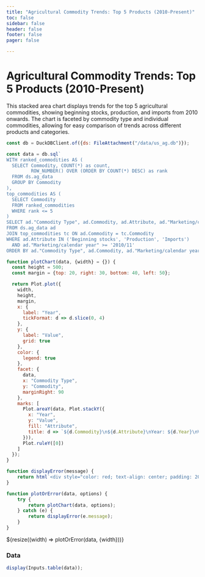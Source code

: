 ```yaml
---
title: "Agricultural Commodity Trends: Top 5 Products (2010-Present)"
toc: false
sidebar: false
header: false
footer: false
pager: false

---
```


# Agricultural Commodity Trends: Top 5 Products (2010-Present)

This stacked area chart displays trends for the top 5 agricultural commodities, showing beginning stocks, production, and imports from 2010 onwards. The chart is faceted by commodity type and individual commodities, allowing for easy comparison of trends across different products and categories.


```js
const db = DuckDBClient.of({ds: FileAttachment("/data/us_ag.db")});
```

```js
const data = db.sql`
WITH ranked_commodities AS (
  SELECT Commodity, COUNT(*) as count,
         ROW_NUMBER() OVER (ORDER BY COUNT(*) DESC) as rank
  FROM ds.ag_data
  GROUP BY Commodity
),
top_commodities AS (
  SELECT Commodity
  FROM ranked_commodities
  WHERE rank <= 5
)
SELECT ad."Commodity Type", ad.Commodity, ad.Attribute, ad."Marketing/calendar year" as Year, ad."Value text" as Value
FROM ds.ag_data ad
JOIN top_commodities tc ON ad.Commodity = tc.Commodity
WHERE ad.Attribute IN ('Beginning stocks', 'Production', 'Imports')
  AND ad."Marketing/calendar year" >= '2010/11'
ORDER BY ad."Commodity Type", ad.Commodity, ad."Marketing/calendar year", ad.Attribute`
```


```js
function plotChart(data, {width} = {}) {
  const height = 500;
  const margin = {top: 20, right: 30, bottom: 40, left: 50};

  return Plot.plot({
    width,
    height,
    margin,
    x: {
      label: "Year",
      tickFormat: d => d.slice(0, 4)
    },
    y: {
      label: "Value",
      grid: true
    },
    color: {
      legend: true
    },
    facet: {
      data,
      x: "Commodity Type",
      y: "Commodity",
      marginRight: 90
    },
    marks: [
      Plot.areaY(data, Plot.stackY({
        x: "Year",
        y: "Value",
        fill: "Attribute",
        title: d => `${d.Commodity}\n${d.Attribute}\nYear: ${d.Year}\nValue: ${d.Value.toLocaleString()}`
      })),
      Plot.ruleY([0])
    ]
  });
}

function displayError(message) {
    return html`<div style="color: red; text-align: center; padding: 20px;">Error: ${message}</div>`;
}

function plotOrError(data, options) {
    try {
        return plotChart(data, options);
    } catch (e) {
        return displayError(e.message);
    }
}
```


<div class="grid grid-cols-1">
    <div class="card">
        ${resize((width) => plotOrError(data, {width}))}
    </div>
</div>

### Data

```js
display(Inputs.table(data));
```